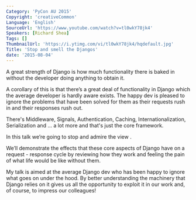 ```yaml
---
Category: 'PyCon AU 2015'
Copyright: 'creativeCommon'
Language: 'English'
SourceUrl: 'https://www.youtube.com/watch?v=tl0wkY78jk4'
Speakers: [Richard Shea]
Tags: []
ThumbnailUrl: 'https://i.ytimg.com/vi/tl0wkY78jk4/hqdefault.jpg'
Title: 'Stop and smell the Djangos'
date: '2015-08-04'
---
```

A great strength of Django is how much functionality there is baked in without the developer doing anything to obtain it.

A corollary of this is that there’s a great deal of functionality in Django which the average developer is hardly aware exists. The happy dev is pleased to ignore the problems that have been solved for them as their requests rush in and their responses rush out.

There's Middleware, Signals, Authentication, Caching, Internationalization, Serialization and ... a lot more and that's just the core framework.

In this talk we’re going to stop and admire the view .

We’ll demonstrate the effects that these core aspects of Django have on a request - response cycle by reviewing how they work and feeling the pain of what life would be like without them.

My talk is aimed at the average Django dev who has been happy to ignore what goes on under the hood. By better understanding the machinery that Django relies on it gives us all the opportunity to exploit it in our work and, of course, to impress our colleagues!